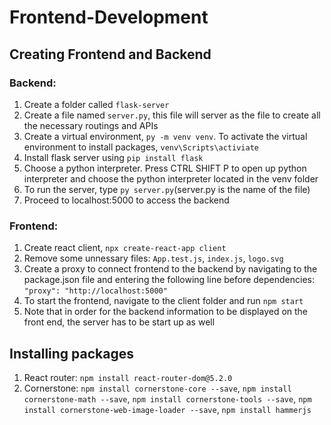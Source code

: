 # Frontend-Development

## Creating Frontend and Backend 

### Backend:
1. Create a folder called `flask-server`
2. Create a file named `server.py`, this file will server as the file to create all the necessary routings and APIs 
3. Create a virtual environment, `py -m venv venv`. To activate the virtual environment to install packages, `venv\Scripts\activiate`
4. Install flask server using `pip install flask`
5. Choose a python interpreter. Press CTRL SHIFT P to open up python interpreter and choose the python interpreter located in the venv folder 
6. To run the server, type `py server.py`(server.py is the name of the file)
7. Proceed to localhost:5000 to access the backend

### Frontend:
1. Create react client, `npx create-react-app client`
2. Remove some unnessary files: `App.test.js`, `index.js`, `logo.svg`
3. Create a proxy to connect frontend to the backend by navigating to the package.json file and entering the following line before dependencies: `"proxy": "http://localhost:5000"`
4. To start the frontend, navigate to the client folder and run `npm start`
5. Note that in order for the backend information to be displayed on the front end, the server has to be start up as well

## Installing packages
1. React router: `npm install react-router-dom@5.2.0` 
2. Cornerstone: `npm install cornerstone-core --save`, `npm install cornerstone-math --save`, `npm install cornerstone-tools --save`, `npm install cornerstone-web-image-loader --save`, `npm install hammerjs`


